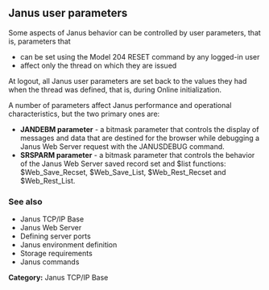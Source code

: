 ## Janus user parameters

Some aspects of Janus behavior can be controlled by user parameters, that is, parameters that
* can be set using the Model 204 RESET command by any logged-in user
* affect only the thread on which they are issued

At logout, all Janus user parameters are set back to the values they had when the thread was defined, that is, during Online initialization.

A number of parameters affect Janus performance and operational characteristics, but the two primary ones are:

* **JANDEBM parameter** - a bitmask parameter that controls the display of messages and data that are destined for the browser while debugging a Janus Web Server request with the JANUSDEBUG command.
* **SRSPARM parameter** - a bitmask parameter that controls the behavior of the Janus Web Server saved record set and $list functions: $Web_Save_Recset, $Web_Save_List, $Web_Rest_Recset and $Web_Rest_List.

### See also

* Janus TCP/IP Base
* Janus Web Server
* Defining server ports
* Janus environment definition
* Storage requirements
* Janus commands

**Category:** Janus TCP/IP Base